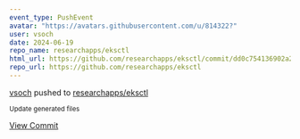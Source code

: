 ```yaml
---
event_type: PushEvent
avatar: "https://avatars.githubusercontent.com/u/814322?"
user: vsoch
date: 2024-06-19
repo_name: researchapps/eksctl
html_url: https://github.com/researchapps/eksctl/commit/dd0c754136902a2c9f04e6d3f7b62f04bf8a4e7c
repo_url: https://github.com/researchapps/eksctl
---
```


<a href='https://github.com/vsoch' target='_blank'>vsoch</a> pushed to <a href='https://github.com/researchapps/eksctl' target='_blank'>researchapps/eksctl</a>

<small>Update generated files</small>

<a href='https://github.com/researchapps/eksctl/commit/dd0c754136902a2c9f04e6d3f7b62f04bf8a4e7c' target='_blank'>View Commit</a>
